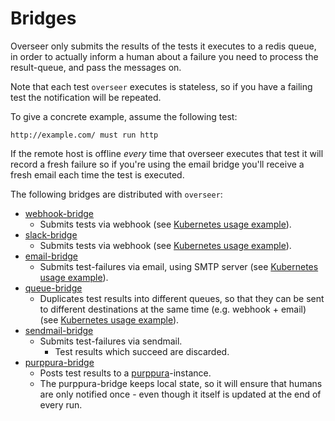 # Bridges

Overseer only submits the results of the tests it executes to a redis queue,
in order to actually inform a human about a failure you need to process the
result-queue, and pass the messages on.

Note that each test `overseer` executes is stateless, so if you have a failing
test the notification will be repeated.

To give a concrete example, assume the following test:

    http://example.com/ must run http

If the remote host is offline _every_ time that overseer executes that
test it will record a fresh failure so if you're using the email bridge
you'll receive a fresh email each time the test is executed.

The following bridges are distributed with `overseer`:

* [webhook-bridge](webhook-bridge/)
    * Submits tests via webhook (see [Kubernetes usage example](/example-kubernetes/overseer-bridge-webhook-n17.yaml)).
* [slack-bridge](slack-bridge/)
    * Submits tests via webhook (see [Kubernetes usage example](/example-kubernetes/overseer-bridge-slack.optional.yaml)).
* [email-bridge](email-bridge/)
    * Submits test-failures via email, using SMTP server (see [Kubernetes usage example](/example-kubernetes/overseer-bridge-email.optional.yaml)).
* [queue-bridge](email-bridge/)
    * Duplicates test results into different queues, so that they can be sent to different destinations at the same time (e.g. webhook + email) (see [Kubernetes usage example](/example-kubernetes/overseer-bridge-queue.optional.yaml)).
* [sendmail-bridge](sendmail-bridge/)
    * Submits test-failures via sendmail.
        * Test results which succeed are discarded.
* [purppura-bridge](purppura-bridge/)
    * Posts test results to a [purppura](https://github.com/skx/purppura/)-instance.
    * The purppura-bridge keeps local state, so it will ensure that humans are only notified once - even though it itself is updated at the end of every run.